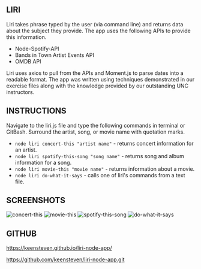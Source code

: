 ## LIRI

Liri takes phrase typed by the user (via command line) and returns data about the subject they provide. The app uses the following APIs to provide this information.

   * Node-Spotify-API
   * Bands in Town Artist Events API
   * OMDB API

Liri uses axios to pull from the APIs and Moment.js to parse dates into a readable format. The app was written using techniques demonstrated in our exercise files along with the knowledge provided by our outstanding UNC instructors.

## INSTRUCTIONS

Navigate to the liri.js file and type the following commands in terminal or GitBash. Surround the artist, song, or movie name with quotation marks.

   * `node liri concert-this "artist name"` - returns concert information for an artist.
   * `node liri spotify-this-song "song name"` - returns song and album information for a song.
   * `node liri movie-this "movie name"` - returns information about a movie.
   * `node liri do-what-it-says` - calls one of liri's commands from a text file.
   
## SCREENSHOTS
![concert-this](https://keensteven.github.io/liri-node-app/screenshots/concert-this.PNG)
![movie-this](https://keensteven.github.io/liri-node-app/screenshots/movie-this.PNG)
![spotify-this-song](https://keensteven.github.io/liri-node-app/screenshots/spotify-song.PNG)
![do-what-it-says](https://keensteven.github.io/liri-node-app/screenshots/do-what-it-says.png)

## GITHUB
https://keensteven.github.io/liri-node-app/

https://github.com/keensteven/liri-node-app.git
